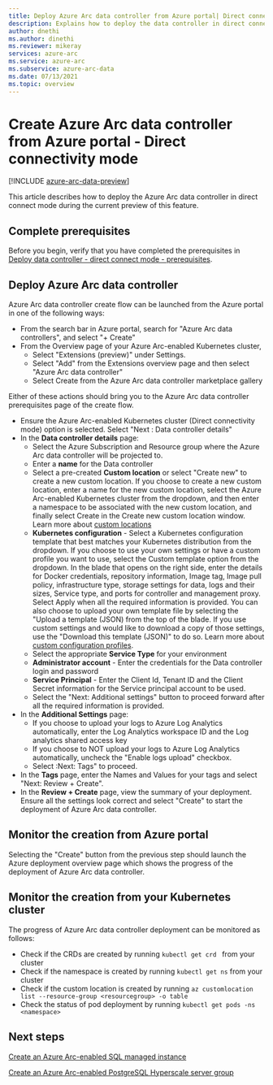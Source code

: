 ```yaml
---
title: Deploy Azure Arc data controller from Azure portal| Direct connect mode
description: Explains how to deploy the data controller in direct connect mode from Azure portal. 
author: dnethi
ms.author: dinethi
ms.reviewer: mikeray
services: azure-arc
ms.service: azure-arc
ms.subservice: azure-arc-data
ms.date: 07/13/2021
ms.topic: overview
---
```


#  Create Azure Arc data controller from Azure portal - Direct connectivity mode

[!INCLUDE [azure-arc-data-preview](../../../includes/azure-arc-data-preview.md)]

This article describes how to deploy the Azure Arc data controller in direct connect mode during the current preview of this feature. 

## Complete prerequisites

Before you begin, verify that you have completed the prerequisites in [Deploy data controller - direct connect mode - prerequisites](create-data-controller-direct-prerequisites.md).

## Deploy Azure Arc data controller

Azure Arc data controller create flow can be launched from the Azure portal in one of the following ways:

- From the search bar in Azure portal, search for "Azure Arc data controllers", and select "+ Create"
- From the Overview page of your Azure Arc-enabled Kubernetes cluster,
  - Select "Extensions (preview)" under Settings.
  - Select "Add" from the Extensions overview page and then select "Azure Arc data controller"
  - Select Create from the Azure Arc data controller marketplace gallery
  
Either of these actions should bring you to the Azure Arc data controller prerequisites page of the create flow.

- Ensure the Azure Arc-enabled Kubernetes cluster (Direct connectivity mode) option is selected. Select "Next : Data controller details"
- In the **Data controller details** page:
  - Select the Azure Subscription and Resource group where the Azure Arc data controller will be projected to.
  - Enter a **name** for the Data controller
  - Select a pre-created **Custom location** or select "Create new" to create a new custom location. If you choose to create a new custom location, enter a name for the new custom location, select the Azure Arc-enabled Kubernetes cluster from the dropdown, and then enter a namespace to be associated with the new custom location, and finally select Create in the Create new custom location window. Learn more about [custom locations](../kubernetes/conceptual-custom-locations.md)
  - **Kubernetes configuration** - Select a Kubernetes configuration template that best matches your Kubernetes distribution from the dropdown. If you choose to use your own settings or have a custom profile you want to use, select the Custom template option from the dropdown. In the blade that opens on the right side, enter the details for Docker credentials, repository information, Image tag, Image pull policy, infrastructure type, storage settings for data, logs and their sizes, Service type, and ports for controller and management proxy. Select Apply when all the required information is provided. You can also choose to upload your own template file by selecting the "Upload a template (JSON) from the top  of the blade. If you use custom settings and would like to download a copy of those settings, use the "Download this template (JSON)" to do so. Learn more about [custom configuration profiles](create-custom-configuration-template.md).
  - Select the appropriate **Service Type** for your environment
  - **Administrator account** - Enter the credentials for the Data controller login and password
  - **Service Principal** - Enter the Client Id, Tenant ID and the Client Secret information for the Service principal account to be used.
  - Select the "Next: Additional settings" button to proceed forward after all the required information is provided.
- In the **Additional Settings** page:
  - If you choose to upload your logs to Azure Log Analytics automatically, enter the Log Analytics workspace ID and the Log analytics shared access key
  - If you choose to NOT upload your logs to Azure Log Analytics automatically, uncheck the "Enable logs upload" checkbox.
  - Select :Next: Tags" to proceed.
- In the **Tags** page, enter the Names and Values for your tags and select "Next: Review + Create".
- In the **Review + Create** page, view the summary of your deployment. Ensure all the settings look correct and select "Create" to start the deployment of Azure Arc data controller.

## Monitor the creation from Azure portal

Selecting the "Create" button from the previous step should launch the Azure deployment overview page which shows the progress of the deployment of Azure Arc data controller.

## Monitor the creation from your Kubernetes cluster

The progress of Azure Arc data controller deployment can be monitored as follows:

- Check if the CRDs are created by running ```kubectl get crd ``` from your cluster  
- Check if the namespace is created by running ```kubectl get ns``` from your cluster
- Check if the custom location is created by running ```az customlocation list --resource-group <resourcegroup> -o table``` 
- Check the status of pod deployment by running ```kubectl get pods -ns <namespace>```

## Next steps

[Create an Azure Arc-enabled SQL managed instance](create-sql-managed-instance.md)

[Create an Azure Arc-enabled PostgreSQL Hyperscale server group](create-postgresql-hyperscale-server-group.md)
